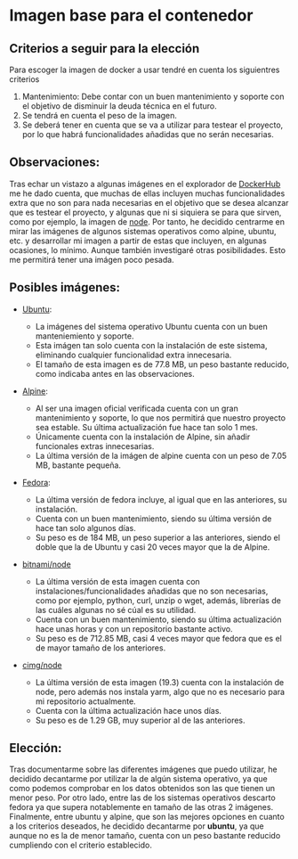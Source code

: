 # Imagen base para el contenedor

## Criterios a seguir para la elección
Para escoger la imagen de docker a usar tendré en cuenta los siguientres criterios
1. Mantenimiento: Debe contar con un buen mantenimiento y soporte con el objetivo de disminuir la deuda técnica en el futuro.
2. Se tendrá en cuenta el peso de la imagen.
3. Se deberá tener en cuenta que se va a utilizar para testear el proyecto, por lo que habrá funcionalidades añadidas que no serán necesarias.

## Observaciones:
Tras echar un vistazo a algunas imágenes en el explorador de [DockerHub](https://hub.docker.com/search?q=) me he dado cuenta, que muchas de ellas incluyen muchas funcionalidades extra que no son para nada necesarias en el objetivo que se desea alcanzar que es testear el proyecto, y algunas que ni si siquiera se para que sirven, como por ejemplo, la imagen de [node](https://github.com/nodejs/docker-node/blob/3b210a6d277538912aa45266ba4bc83d4899c2ca/19/alpine3.16/Dockerfile). Por tanto, he decidido centrarme en mirar las imágenes de algunos sistemas operativos como alpine, ubuntu, etc. y desarrollar mi imagen a partir de estas que incluyen, en algunas ocasiones, lo mínimo. Aunque también investigaré otras posibilidades.
Esto me permitirá tener una imágen poco pesada.

## Posibles imágenes:

* [Ubuntu](https://hub.docker.com/_/ubuntu):
    - La imágenes del sistema operativo Ubuntu cuenta con un buen manteniemiento y soporte.
    - Esta imágen tan solo cuenta con la instalación de este sistema, eliminando cualquier funcionalidad extra innecesaria.
    - El tamaño de esta imagen es de 77.8 MB, un peso bastante reducido, como indicaba antes en las observaciones.

* [Alpine](https://github.com/alpinelinux/docker-alpine/blob/a791ed3b042cb15f4dda594dd2fb088dcb725542/x86_64/Dockerfile):
    - Al ser una imagen oficial verificada cuenta con un gran mantenimiento y soporte, lo que nos permitirá que nuestro proyecto sea estable. Su última actualización fue hace tan solo 1 mes.
    - Únicamente cuenta con la instalación de Alpine, sin añadir funcionales extras innecesarias.
    - La última versión de la imágen de alpine cuenta con un peso de 7.05 MB, bastante pequeña.

* [Fedora](https://github.com/fedora-cloud/docker-brew-fedora/blob/1853328a811b98a580c4d3ca50d10cd788ba9d64/x86_64/Dockerfile):
    - La última versión de fedora incluye, al igual que en las anteriores, su instalación.
    - Cuenta con un buen mantenimiento, siendo su última versión de hace tan solo algunos días.
    - Su peso es de 184 MB, un peso superior a las anteriores, siendo el doble que la de Ubuntu y casi 20 veces mayor que la de Alpine.

* [bitnami/node](https://github.com/bitnami/containers/blob/main/bitnami/node/18/debian-11/Dockerfile)
    - La última versión de esta imagen cuenta con instalaciones/funcionalidades añadidas que no son necesarias, como por ejemplo, python, curl, unzip o wget, además, librerías de las cuáles algunas no sé cúal es su utilidad.
    - Cuenta con un buen mantenimiento, siendo su última actualización hace unas horas y con un repositorio bastante activo.
    - Su peso es de 712.85 MB, casi 4 veces mayor que fedora que es el de mayor tamaño de los anteriores.

* [cimg/node](https://github.com/CircleCI-Public/cimg-node/blob/main/19.3/Dockerfile)
    - La última versión de esta imagen (19.3) cuenta con la instalación de node, pero además nos instala yarm, algo que no es necesario para mi repositorio actualmente.
    - Cuenta con la última actualización hace unos días.
    - Su peso es de 1.29 GB, muy superior al de las anteriores.


## Elección:

Tras documentarme sobre las diferentes imágenes que puedo utilizar, he decidido decantarme por utilizar la de algún sistema operativo, ya que como podemos comprobar en los datos obtenidos son las que tienen un menor peso.
Por otro lado, entre las de los sistemas operativos descarto fedora ya que supera notablemente en tamaño de las otras 2 imágenes. 
Finalmente, entre ubuntu y alpine, que son las mejores opciones en cuanto a los criterios deseados, he decidido decantarme por **ubuntu**, ya que aunque no es la de menor tamaño, cuenta con un peso bastante reducido cumpliendo con el criterio establecido. 




